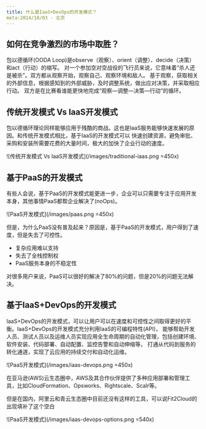 ```yaml
---
title: 什么是IaaS+DevOps的开发模式？
meta:2014/10/03 - 北京
---
```


<h2>如何在竞争激烈的市场中取胜？</h2>

包以德循环(OODA Loop)是observe（观察）、orient（调整）、decide（决策）和act（行动）的缩写。
对一个参加空对空战役的飞行员来说，它意味着“杀人还是被杀”。双方都从观察开始，观察自己、观察环境和敌人。
基于观察，获取相关的外部信息，根据感知到的外部威胁，及时调整系统，做出应对决策，并采取相应行动。
双方是在比赛看谁能更快地完成“观察—调整—决策—行动”的循环。

<h2>传统开发模式 Vs IaaS开发模式</h2>

包以德循环理论同样能够应用于残酷的商战。这也是IaaS服务能够快速发展的原因。和传统开发模式相比，基于IaaS的开发模式可以
快速创建资源，避免审批、采购和安装所需要花费的大量时间，极大的加快了企业行动的速度。

![传统开发模式 Vs IaaS开发模式](/images/traditional-iaas.png =450x)

<h2>基于PaaS的开发模式</h2>

有些人会说，基于PaaS的开发模式能更进一步，企业可以只需要专注于应用开发本身，其他事情PaaS都帮企业解决了(noOps)。

![PaaS开发模式](/images/paas.png =450x)

但是，为什么PaaS没有普及起来？原因是，基于PaaS的开发模式，用户得到了速度，但是失去了可控性。

* 复杂应用难以支持
* 失去了全栈控制权
* PaaS服务本身的不稳定性

对很多用户来说，PaaS可以很好的解决了80%的问题，但是20%的问题无法解决。

<h2>基于IaaS+DevOps的开发模式</h2>

IaaS+DevOps的开发模式，可以让用户可以在速度和可控性之间取得更好的平衡。IaaS+DevOps的开发模式充分利用IaaS的可编程特性(API)，
能够帮助开发人员、测试人员以及运维人员实现应用全生命周期的自动化管理，包括创建环境、软件安装、代码部署、自动配置、监控告警和自动伸缩等，
打通从代码到服务的转化通道，实现了云应用的持续交付和自动化运维。

![PaaS开发模式](/images/iaas-devops.png =450x)

在亚马逊(AWS)云生态圈中，AWS及其合作伙伴提供了多种应用部署和管理工具，比如CloudFormation、Opsworks、Rightscale、Scalr等。

但是在国内，阿里云和青云生态圈中目前还没有这样的工具，可以说Fit2Cloud的出现填补了这个空白

![PaaS开发模式](/images/iaas-devops-options.png =540x)
